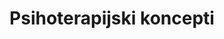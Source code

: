 ---
id: psihoterapijski-koncepti
title: "Psihoterapijski koncepti"
desc: "Objašnjenja osnovnih teorijskih pojmova iz psihoterapijske prakse koji vam mogu biti korisni u životu."
---